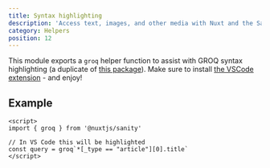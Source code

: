 ```yaml
---
title: Syntax highlighting
description: 'Access text, images, and other media with Nuxt and the Sanity headless CMS.'
category: Helpers
position: 12
---
```


This module exports a `groq` helper function to assist with GROQ syntax highlighting (a duplicate of [this package](https://github.com/sanity-io/sanity/tree/next/packages/groq)). Make sure to install [the VSCode extension](https://github.com/sanity-io/vscode-sanity) - and enjoy!

## Example

```vue
<script>
import { groq } from '@nuxtjs/sanity'

// In VS Code this will be highlighted
const query = groq`*[_type == "article"][0].title`
</script>
```
